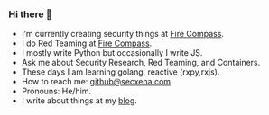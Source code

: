 ### Hi there 👋

- I’m currently creating security things at [Fire Compass](https://github.com/firecompassrnd).
- I do Red Teaming at [Fire Compass](https://firecompass.com).
- I mostly write Python but occasionally I write JS.
- Ask me about Security Research, Red Teaming,  and Containers.
- These days I am learning golang, reactive (rxpy,rxjs).  
- How to reach me: github@secxena.com.
- Pronouns: He/him.
- I write about things at my [blog](https://blog.secxena.com/).